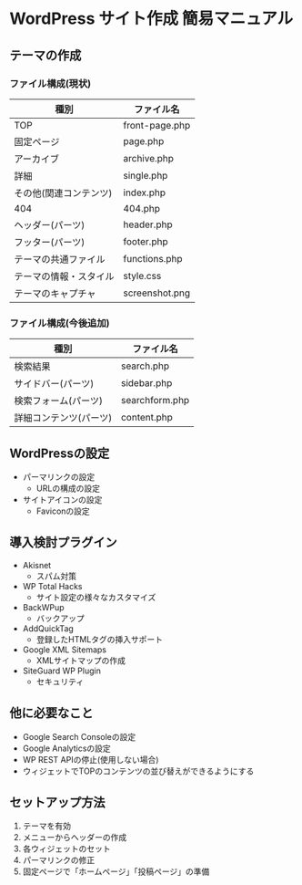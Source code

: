 # WordPress サイト作成 簡易マニュアル

## テーマの作成
### ファイル構成(現状)
| 種別 | ファイル名 |
| --- | --- |
| TOP | front-page.php |
| 固定ページ | page.php |
| アーカイブ | archive.php |
| 詳細 | single.php |
| その他(関連コンテンツ) | index.php |
| 404 | 404.php |
| ヘッダー(パーツ) | header.php |
| フッター(パーツ) | footer.php |
| テーマの共通ファイル | functions.php |
| テーマの情報・スタイル | style.css |
| テーマのキャプチャ | screenshot.png |

### ファイル構成(今後追加)
| 種別 | ファイル名 |
| --- | --- |
| 検索結果 | search.php |
| サイドバー(パーツ) | sidebar.php |
| 検索フォーム(パーツ) | searchform.php |
| 詳細コンテンツ(パーツ) | content.php |

## WordPressの設定
* パーマリンクの設定
  * URLの構成の設定
* サイトアイコンの設定
  * Faviconの設定

## 導入検討プラグイン
* Akisnet
  * スパム対策
* WP Total Hacks
  * サイト設定の様々なカスタマイズ
* BackWPup
  * バックアップ
* AddQuickTag
  * 登録したHTMLタグの挿入サポート
* Google XML Sitemaps
  * XMLサイトマップの作成
* SiteGuard WP Plugin
  * セキュリティ

## 他に必要なこと
* Google Search Consoleの設定
* Google Analyticsの設定
* WP REST APIの停止(使用しない場合)
* ウィジェットでTOPのコンテンツの並び替えができるようにする

## セットアップ方法
1. テーマを有効
2. メニューからヘッダーの作成
3. 各ウィジェットのセット
4. パーマリンクの修正
5. 固定ページで「ホームページ」「投稿ページ」の準備